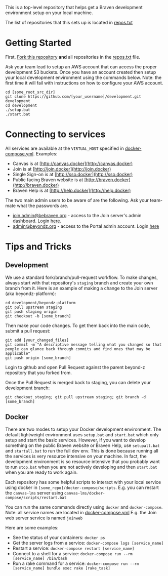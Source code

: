 This is a top-level repository that helps get a Braven development
environment setup on your local machine.

The list of repositories that this sets up is located in [repos.txt](repos.txt)

# Getting Started
First, [Fork this repository](https://github.com/beyond-z/development#fork-destination-box) **and** all repositories in the [repos.txt](repos.txt) file.

Ask your team lead to setup an AWS account that can access the proper development S3 buckets.  Once you have an account created then setup your local development environment using the commands below.  Note: the first time it will fail with instructions on how to configure your AWS account.
 ```Shell 
cd [some_root_src_dir]
git clone https://github.com/[your_username]/development.git development
cd development
./setup.bat
./start.bat
```

# Connecting to services
All services are available at the ```VIRTUAL_HOST``` specified in
[docker-compose.yml](docker-compose.yml).  Examples:
* Canvas is at [http://canvas.docker](http://canvas.docker)
* Join is at [http://join.docker](http://join.docker)
* Single Sign-on is at [http://sso.docker](http://sso.docker)
* Public facing Braven website is at [http://braven.docker](http://braven.docker)
* Braven Help is at [http://help.docker](http://help.docker)

The two main admin users to be aware of are the following.  Ask your team-mate what the passwords are.
* join.admin@bebraven.org - access to the Join server's admin dashboard.  Login [here](http://join.docker/admin).
* admin@beyondz.org - access to the Portal admin account.  Login [here](http://canvas.docker)

# Tips and Tricks
## Development
We use a standard fork/branch/pull-request workflow. To make changes,
always start with that repository's ```staging``` branch and create your
own branch from it.  Here is an example of making a change to the Join
server (aka beyondz-platform):
```Shell
cd development/beyondz-platform
git pull upstream staging
git push staging origin
git checkout -b [some_branch]
```

Then make your code changes.  To get them back into the main code,
submit a pull request:

```Shell
git add [your_changed_files]
git commit -m "A descriptive message telling what you changed so that
people can glance back through commits and find ones that may be
applicable"
git push origin [some_branch]
```

Login to github and open Pull Request against the parent beyond-z
repository that you forked from.

Once the Pull Request is merged back to staging, you can delete your
development branch:
```Shell
git checkout staging; git pull upstream staging; git branch -d
[some_branch]
```
## Docker
There are two modes to setup your Docker development environment.  The default lightweight environment uses ```setup.bat``` and ```start.bat``` which only setup and start the basic services.  However, if you want to develop something on the public Braven website or Braven Help, use ```setupall.bat``` and ```startall.bat``` to run the full dev env.  This is done because running all the services is very resource intensive on your machine.  In fact, the development environment is so resource intensive that you probably want to run ```stop.bat``` when you are not actively developing and then ```start.bat``` when you are ready to work again.

Each repository has some helpful scripts to interact with your local
service using docker in ```[some_repo]/docker-compose/scripts```.  E.g.
you can restart the ```canvas-lms``` server using ```canvas-lms/docker-compose/scripts/restart.bat```

You can run the same commands directly using ```docker``` and ```docker-compose```.
Note: all service names are located in [docker-compose.yml](docker-compose.yml) E.g. the Join web server service is named ```joinweb```

Here are some examples:
* See the status of your containers: ```docker ps```
* Get the server logs from a service: ```docker-compose logs
  [service_name]```
* Restart a service: ```docker-compose restart [service_name]```
* Connect to a shell for a service: ```docker-compose run --rm
  [service_name] /bin/bash```
* Run a rake command for a service: ```docker-compose run --rm
  [service_name] bundle exec rake [rake_task]```
